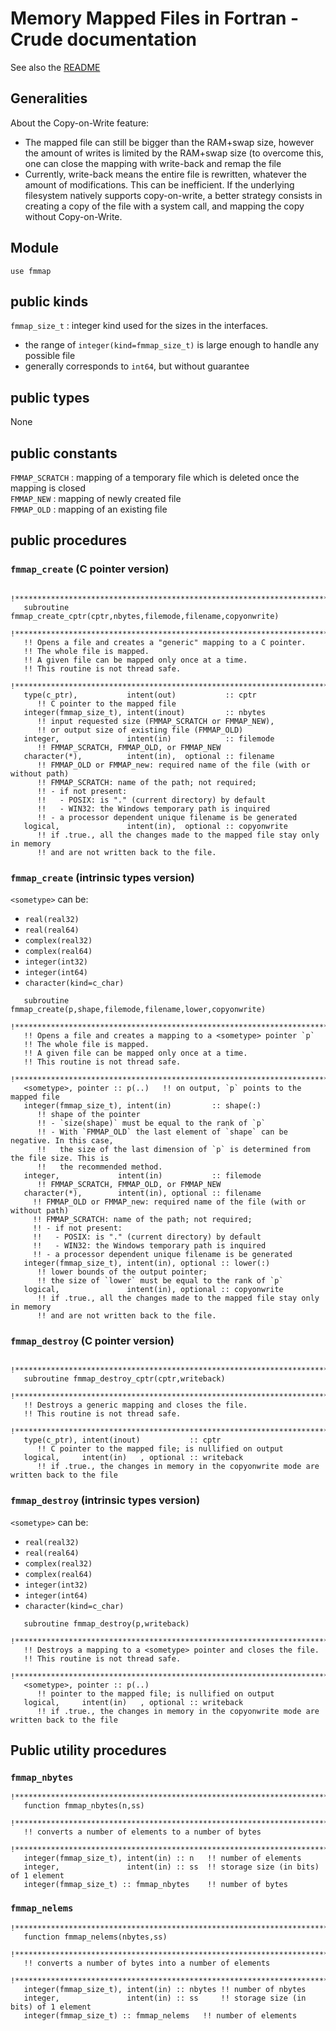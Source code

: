 # Memory Mapped Files in Fortran - Crude documentation

See also the [README](../README.md)

## Generalities

About the Copy-on-Write feature:
- The mapped file can still be bigger than the RAM+swap size, however the amount of writes is limited by the RAM+swap size (to overcome this, one can close the mapping with write-back and remap the file
- Currently, write-back means the entire file is rewritten, whatever the amount of modifications. This can be inefficient. If the underlying filesystem natively supports copy-on-write, a better strategy consists in creating a copy of the file with a system call, and mapping the copy without Copy-on-Write.

## Module

`use fmmap`

## public kinds

`fmmap_size_t` : integer kind used for the sizes in the interfaces. 
- the range of `integer(kind=fmmap_size_t)` is large enough to handle any possible file
- generally corresponds to `int64`, but without guarantee

## public types

None

## public constants

`FMMAP_SCRATCH` : mapping of a temporary file which is deleted once the mapping is closed  
`FMMAP_NEW`     : mapping of newly created file  
`FMMAP_OLD`     : mapping of an existing file

## public procedures 

### `fmmap_create` (C pointer version)

```
   !********************************************************************************************
   subroutine fmmap_create_cptr(cptr,nbytes,filemode,filename,copyonwrite)
   !********************************************************************************************
   !! Opens a file and creates a "generic" mapping to a C pointer.  
   !! The whole file is mapped.  
   !! A given file can be mapped only once at a time.  
   !! This routine is not thread safe.
   !********************************************************************************************
   type(c_ptr),           intent(out)           :: cptr   
      !! C pointer to the mapped file
   integer(fmmap_size_t), intent(inout)         :: nbytes 
      !! input requested size (FMMAP_SCRATCH or FMMAP_NEW), 
      !! or output size of existing file (FMMAP_OLD)
   integer,               intent(in)            :: filemode 
      !! FMMAP_SCRATCH, FMMAP_OLD, or FMMAP_NEW
   character(*),          intent(in),  optional :: filename 
      !! FMMAP_OLD or FMMAP_new: required name of the file (with or without path)
      !! FMMAP_SCRATCH: name of the path; not required;
      !! - if not present:
      !!   - POSIX: is "." (current directory) by default
      !!   - WIN32: the Windows temporary path is inquired     
      !! - a processor dependent unique filename is be generated
   logical,               intent(in),  optional :: copyonwrite
      !! if .true., all the changes made to the mapped file stay only in memory
      !! and are not written back to the file.
```

### `fmmap_create` (intrinsic types version)

`<sometype>` can be:
- `real(real32)`
- `real(real64)`
- `complex(real32)`
- `complex(real64)`
- `integer(int32)`
- `integer(int64)`
- `character(kind=c_char)`

```  !********************************************************************************************
   subroutine fmmap_create(p,shape,filemode,filename,lower,copyonwrite)
   !********************************************************************************************
   !! Opens a file and creates a mapping to a <sometype> pointer `p`  
   !! The whole file is mapped.  
   !! A given file can be mapped only once at a time.  
   !! This routine is not thread safe.
   !********************************************************************************************
   <sometype>, pointer :: p(..)   !! on output, `p` points to the mapped file
   integer(fmmap_size_t), intent(in)         :: shape(:) 
      !! shape of the pointer
      !! - `size(shape)` must be equal to the rank of `p`
      !! - With `FMMAP_OLD` the last element of `shape` can be negative. In this case,
      !!   the size of the last dimension of `p` is determined from the file size. This is
      !!   the recommended method.
   integer,             intent(in)           :: filemode 
      !! FMMAP_SCRATCH, FMMAP_OLD, or FMMAP_NEW
   character(*),        intent(in), optional :: filename
     !! FMMAP_OLD or FMMAP_new: required name of the file (with or without path)
     !! FMMAP_SCRATCH: name of the path; not required;
     !! - if not present:
     !!   - POSIX: is "." (current directory) by default
     !!   - WIN32: the Windows temporary path is inquired     
     !! - a processor dependent unique filename is be generated
   integer(fmmap_size_t), intent(in), optional :: lower(:)
      !! lower bounds of the output pointer;
      !! the size of `lower` must be equal to the rank of `p`
   logical,               intent(in), optional :: copyonwrite
      !! if .true., all the changes made to the mapped file stay only in memory
      !! and are not written back to the file.
```

### `fmmap_destroy` (C pointer version)

```
   !********************************************************************************************
   subroutine fmmap_destroy_cptr(cptr,writeback)
   !********************************************************************************************
   !! Destroys a generic mapping and closes the file.  
   !! This routine is not thread safe.
   !********************************************************************************************
   type(c_ptr), intent(inout)           :: cptr
      !! C pointer to the mapped file; is nullified on output
   logical,     intent(in)   , optional :: writeback  
      !! if .true., the changes in memory in the copyonwrite mode are written back to the file
```

### `fmmap_destroy` (intrinsic types version)

`<sometype>` can be:
- `real(real32)`
- `real(real64)`
- `complex(real32)`
- `complex(real64)`
- `integer(int32)`
- `integer(int64)`
- `character(kind=c_char)`

```   !********************************************************************************************
   subroutine fmmap_destroy(p,writeback)
   !********************************************************************************************
   !! Destroys a mapping to a <sometype> pointer and closes the file.  
   !! This routine is not thread safe.
   !********************************************************************************************
   <sometype>, pointer :: p(..)   
      !! pointer to the mapped file; is nullified on output
   logical,     intent(in)   , optional :: writeback
      !! if .true., the changes in memory in the copyonwrite mode are written back to the file
```

## Public utility procedures

### `fmmap_nbytes`

```
!********************************************************************************************
   function fmmap_nbytes(n,ss)
   !********************************************************************************************
   !! converts a number of elements to a number of bytes
   !********************************************************************************************
   integer(fmmap_size_t), intent(in) :: n   !! number of elements
   integer,               intent(in) :: ss  !! storage size (in bits) of 1 element
   integer(fmmap_size_t) :: fmmap_nbytes    !! number of bytes
```

### `fmmap_nelems`

```
!********************************************************************************************
   function fmmap_nelems(nbytes,ss)
   !********************************************************************************************
   !! converts a number of bytes into a number of elements
   !********************************************************************************************
   integer(fmmap_size_t), intent(in) :: nbytes !! number of nbytes
   integer,               intent(in) :: ss     !! storage size (in bits) of 1 element
   integer(fmmap_size_t) :: fmmap_nelems   !! number of elements
```

